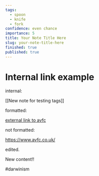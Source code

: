 ```yaml
---
tags:
  - spoon
  - knife
  - fork
confidence: even chance
importance: 5
title: Your Note Title Here
slug: your-note-title-here
finished: true
published: true
---
```


# Internal link example

internal:

[[New note for testing tags]]

formatted:  

[external link to avfc](https://www.avfc.co.uk/)

not formatted: 

https://www.avfc.co.uk/ 

edited.

New content!!

#darwinism 

